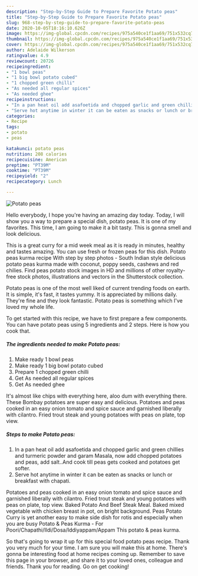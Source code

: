 ```yaml
---
description: "Step-by-Step Guide to Prepare Favorite Potato peas"
title: "Step-by-Step Guide to Prepare Favorite Potato peas"
slug: 968-step-by-step-guide-to-prepare-favorite-potato-peas
date: 2020-10-05T18:16:10.626Z
image: https://img-global.cpcdn.com/recipes/975a540ce1f1aa69/751x532cq70/potato-peas-recipe-main-photo.jpg
thumbnail: https://img-global.cpcdn.com/recipes/975a540ce1f1aa69/751x532cq70/potato-peas-recipe-main-photo.jpg
cover: https://img-global.cpcdn.com/recipes/975a540ce1f1aa69/751x532cq70/potato-peas-recipe-main-photo.jpg
author: Adelaide Wilkerson
ratingvalue: 4.9
reviewcount: 20726
recipeingredient:
- "1 bowl peas"
- "1 big bowl potato cubed"
- "1 chopped green chilli"
- "As needed all regular spices"
- "As needed ghee"
recipeinstructions:
- "In a pan heat oil add asafoetida and chopped garlic and green chillies and turmeric powder and garam Masala, now add chopped potatoes and peas, add salt..And cook till peas gets cooked and potatoes get softer."
- "Serve hot anytime in winter it can be eaten as snacks or lunch or breakfast with chapati."
categories:
- Recipe
tags:
- potato
- peas

katakunci: potato peas 
nutrition: 208 calories
recipecuisine: American
preptime: "PT39M"
cooktime: "PT39M"
recipeyield: "2"
recipecategory: Lunch

---
```



![Potato peas](https://img-global.cpcdn.com/recipes/975a540ce1f1aa69/751x532cq70/potato-peas-recipe-main-photo.jpg)

Hello everybody, I hope you're having an amazing day today. Today, I will show you a way to prepare a special dish, potato peas. It is one of my favorites. This time, I am going to make it a bit tasty. This is gonna smell and look delicious.

This is a great curry for a mid week meal as it is ready in minutes, healthy and tastes amazing. You can use fresh or frozen peas for this dish. Potato peas kurma recipe With step by step photos - South Indian style delicious potato peas kurma made with coconut, poppy seeds, cashews and red chilies. Find peas potato stock images in HD and millions of other royalty-free stock photos, illustrations and vectors in the Shutterstock collection.

Potato peas is one of the most well liked of current trending foods on earth. It is simple, it's fast, it tastes yummy. It is appreciated by millions daily. They're fine and they look fantastic. Potato peas is something which I've loved my whole life.


To get started with this recipe, we have to first prepare a few components. You can have potato peas using 5 ingredients and 2 steps. Here is how you cook that.

<!--inarticleads1-->

##### The ingredients needed to make Potato peas:

1. Make ready 1 bowl peas
1. Make ready 1 big bowl potato cubed
1. Prepare 1 chopped green chilli
1. Get As needed all regular spices
1. Get As needed ghee


It&#39;s almost like chips with everything here, aloo dum with everything there. These Bombay potatoes are super easy and delicious. Potatoes and peas cooked in an easy onion tomato and spice sauce and garnished liberally with cilantro. Fried trout steak and young potatoes with peas on plate, top view. 

<!--inarticleads2-->

##### Steps to make Potato peas:

1. In a pan heat oil add asafoetida and chopped garlic and green chillies and turmeric powder and garam Masala, now add chopped potatoes and peas, add salt..And cook till peas gets cooked and potatoes get softer.
1. Serve hot anytime in winter it can be eaten as snacks or lunch or breakfast with chapati.


Potatoes and peas cooked in an easy onion tomato and spice sauce and garnished liberally with cilantro. Fried trout steak and young potatoes with peas on plate, top view. Baked Potato And Beef Steak Meal. Baked mixed vegetable with chicken breast in pot, on bright background. Peas Potato Curry is yet another easy to make side dish for rotis and especially when you are busy Potato &amp; Peas Kurma - For Poori/Chapathi/Ildi/Dosa/Iddiyappam/Appam This potato &amp; peas kurma. 

So that's going to wrap it up for this special food potato peas recipe. Thank you very much for your time. I am sure you will make this at home. There's gonna be interesting food at home recipes coming up. Remember to save this page in your browser, and share it to your loved ones, colleague and friends. Thank you for reading. Go on get cooking!
